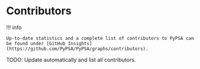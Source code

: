 
# Contributors

!!! info

    Up-to-date statistics and a complete list of contributors to PyPSA can be found under [GitHub Insights](https://github.com/PyPSA/PyPSA/graphs/contributors).

TODO: Update automatically and list all contributors.
